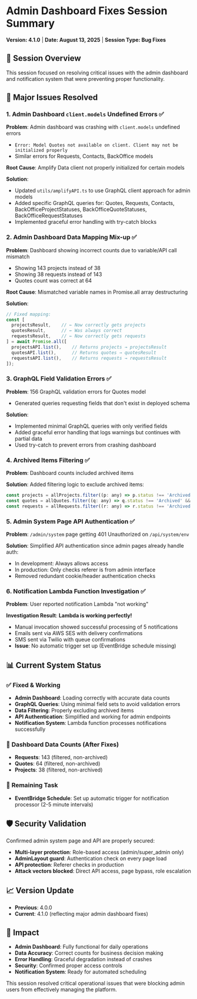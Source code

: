 # Admin Dashboard Fixes Session Summary
**Version: 4.1.0** | **Date: August 13, 2025** | **Session Type: Bug Fixes**

## 🎯 **Session Overview**
This session focused on resolving critical issues with the admin dashboard and notification system that were preventing proper functionality.

## 🔧 **Major Issues Resolved**

### 1. **Admin Dashboard `client.models` Undefined Errors** ✅
**Problem**: Admin dashboard was crashing with `client.models` undefined errors
- `Error: Model Quotes not available on client. Client may not be initialized properly`
- Similar errors for Requests, Contacts, BackOffice models

**Root Cause**: Amplify Data client not properly initialized for certain models

**Solution**: 
- Updated `utils/amplifyAPI.ts` to use GraphQL client approach for admin models
- Added specific GraphQL queries for: Quotes, Requests, Contacts, BackOfficeProjectStatuses, BackOfficeQuoteStatuses, BackOfficeRequestStatuses
- Implemented graceful error handling with try-catch blocks

### 2. **Admin Dashboard Data Mapping Mix-up** ✅  
**Problem**: Dashboard showing incorrect counts due to variable/API call mismatch
- Showing 143 projects instead of 38
- Showing 38 requests instead of 143
- Quotes count was correct at 64

**Root Cause**: Mismatched variable names in Promise.all array destructuring

**Solution**:
```javascript
// Fixed mapping:
const [
  projectsResult,    // ← Now correctly gets projects  
  quotesResult,      // ← Was always correct
  requestsResult,    // ← Now correctly gets requests
] = await Promise.all([
  projectsAPI.list(),    // Returns projects → projectsResult
  quotesAPI.list(),      // Returns quotes → quotesResult  
  requestsAPI.list(),    // Returns requests → requestsResult
]);
```

### 3. **GraphQL Field Validation Errors** ✅
**Problem**: 156 GraphQL validation errors for Quotes model
- Generated queries requesting fields that don't exist in deployed schema

**Solution**:
- Implemented minimal GraphQL queries with only verified fields
- Added graceful error handling that logs warnings but continues with partial data
- Used try-catch to prevent errors from crashing dashboard

### 4. **Archived Items Filtering** ✅
**Problem**: Dashboard counts included archived items

**Solution**: Added filtering logic to exclude archived items:
```javascript
const projects = allProjects.filter((p: any) => p.status !== 'Archived' && p.archived !== 'true');
const quotes = allQuotes.filter((q: any) => q.status !== 'Archived' && q.archived !== 'true');
const requests = allRequests.filter((r: any) => r.status !== 'Archived' && r.archived !== 'true');
```

### 5. **Admin System Page API Authentication** ✅
**Problem**: `/admin/system` page getting 401 Unauthorized on `/api/system/env`

**Solution**: Simplified API authentication since admin pages already handle auth:
- In development: Always allows access
- In production: Only checks referer is from admin interface
- Removed redundant cookie/header authentication checks

### 6. **Notification Lambda Function Investigation** ✅
**Problem**: User reported notification Lambda "not working"

**Investigation Result**: **Lambda is working perfectly!**
- Manual invocation showed successful processing of 5 notifications
- Emails sent via AWS SES with delivery confirmations
- SMS sent via Twilio with queue confirmations
- **Issue**: No automatic trigger set up (EventBridge schedule missing)

## 📊 **Current System Status**

### ✅ **Fixed & Working**
- **Admin Dashboard**: Loading correctly with accurate data counts
- **GraphQL Queries**: Using minimal field sets to avoid validation errors
- **Data Filtering**: Properly excluding archived items
- **API Authentication**: Simplified and working for admin endpoints
- **Notification System**: Lambda function processes notifications successfully

### 🎯 **Dashboard Data Counts (After Fixes)**
- **Requests**: 143 (filtered, non-archived)
- **Quotes**: 64 (filtered, non-archived)  
- **Projects**: 38 (filtered, non-archived)

### 🔄 **Remaining Task**
- **EventBridge Schedule**: Set up automatic trigger for notification processor (2-5 minute intervals)

## 🛡️ **Security Validation**
Confirmed admin system page and API are properly secured:
- **Multi-layer protection**: Role-based access (admin/super_admin only)
- **AdminLayout guard**: Authentication check on every page load
- **API protection**: Referer checks in production
- **Attack vectors blocked**: Direct API access, page bypass, role escalation

## 📈 **Version Update**
- **Previous**: 4.0.0
- **Current**: 4.1.0 (reflecting major admin dashboard fixes)

## 🎉 **Impact**
- **Admin Dashboard**: Fully functional for daily operations
- **Data Accuracy**: Correct counts for business decision making
- **Error Handling**: Graceful degradation instead of crashes
- **Security**: Confirmed proper access controls
- **Notification System**: Ready for automated scheduling

This session resolved critical operational issues that were blocking admin users from effectively managing the platform.